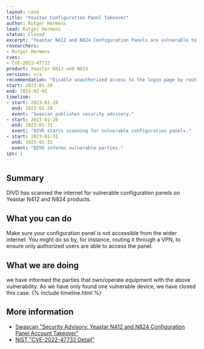 ```yaml
---
layout: case
title: "Yeastar Configuration Panel Takeover"
author: Rutger Hermens
lead: Rutger Hermens
status: Closed
excerpt: "Yeastar N412 and N824 Configuration Panels are vulnerable to unauthenticated account takeover."
researchers:
- Rutger Hermens
cves:
- CVE-2022-47732
product: Yeastar N412 and N824
versions: n/a
recommendation: "Disable unauthorized access to the login page by routing it through security implementations such as VPNs."
start: 2023-01-20
end: 2023-02-02
timeline:
- start: 2023-01-20
  end: 2023-01-20
  event: "Swascan publishes security advisory."
- start: 2023-01-20
  end: 2023-01-31
  event: "DIVD starts scanning for vulnerable configuration panels."
- start: 2023-01-31
  end: 2023-01-31
  event: "DIVD informs vulnerable parties."
ips: 1
---
```


## Summary

DIVD has scanned the internet for vulnerable configuration panels on Yeastar N412 and N824 products. 

## What you can do

Make sure your configuration panel is not accessible from the wider internet. You might do so by, for instance, routing it through a VPN, to ensure only authorized users are able to access the panel.

## What we are doing

we have informed the parties that own/operate equipment with the above vulnerability. As we have only found one vulnerable device, we have closed this case.
{% include timeline.html %}

## More information

* [Swascan "Security Advisory: Yeastar N412 and N824 Configuration Panel Account Takeover"](https://www.swascan.com/security-advisory-yeastar-n412-and-n824-configuration-panel/)
* [NIST "CVE-2022-47732 Detail"](https://nvd.nist.gov/vuln/detail/CVE-2022-47732)
